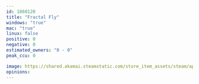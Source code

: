 ```yaml
---
id: 1860120
title: "Fractal Fly"
windows: "true"
mac: "true"
linux: false
positive: 0
negative: 0
estimated_owners: "0 - 0"
peak_ccu: 0

image: https://shared.akamai.steamstatic.com/store_item_assets/steam/apps/1860120/header.jpg?t=1706983980
opinions:
---
```

